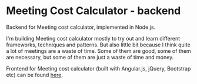 Meeting Cost Calculator - backend
==================

Backend for Meeting cost calculator, implemented in Node.js.

I'm building Meeting cost calculator mostly to try out and learn different frameworks, techniques and patterns. But also little bit because I think quite a lot of meetings are a waste of time. Some of them are good, some of them are necessary, but some of them are just a waste of time and money.

Frontend for Meeting cost calculator (built with Angular.js, jQuery, Bootstrap etc) can be found <a href="https://github.com/perjansson/mcc">here</a>.
